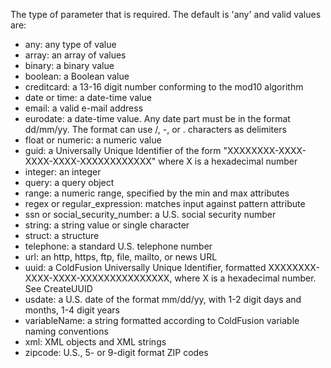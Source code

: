 The type of parameter that is required. The default is 'any' and valid values are:
- any: any type of value
- array: an array of values
- binary: a binary value
- boolean: a Boolean value
- creditcard: a 13-16 digit number conforming to the mod10 algorithm
- date or time: a date-time value
- email: a valid e-mail address
- eurodate: a date-time value. Any date part must be in the format dd/mm/yy. The format can use /, -, or . characters as delimiters
- float or numeric: a numeric value
- guid: a Universally Unique Identifier of the form "XXXXXXXX-XXXX-XXXX-XXXX-XXXXXXXXXXXX" where X is a hexadecimal number
- integer: an integer
- query: a query object
- range: a numeric range, specified by the min and max attributes
- regex or regular_expression: matches input against pattern attribute
- ssn or social_security_number: a U.S. social security number
- string: a string value or single character
- struct: a structure
- telephone: a standard U.S. telephone number
- url: an http, https, ftp, file, mailto, or news URL
- uuid: a ColdFusion Universally Unique Identifier, formatted XXXXXXXX-XXXX-XXXX-XXXXXXXXXXXXXXX, where X is a hexadecimal number. See CreateUUID
- usdate: a U.S. date of the format mm/dd/yy, with 1-2 digit days and months, 1-4 digit years
- variableName: a string formatted according to ColdFusion variable naming conventions
- xml: XML objects and XML strings
- zipcode: U.S., 5- or 9-digit format ZIP codes
			
